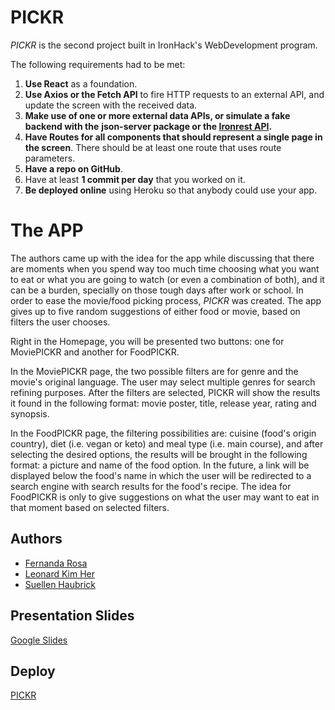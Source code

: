 # PICKR

_PICKR_ is the second project built in IronHack's WebDevelopment program.

The following requirements had to be met:

1.  **Use React** as a foundation.
2.  **Use Axios or the Fetch API** to fire HTTP requests to an external API, and update the screen with the received data.
3.  **Make use of one or more external data APIs, or simulate a fake backend with the** **json-server package or the [Ironrest API](http://ironrest.herokuapp.com/).**
4.  **Have Routes for all components that should represent a single page in the screen**. There should be at least one route that uses route parameters.
5.  **Have a repo on GitHub**.
6.  Have at least **1 commit per day** that you worked on it.
7.  **Be deployed online** using Heroku so that anybody could use your app.

# The APP

The authors came up with the idea for the app while discussing that there are moments when you spend way too much time choosing what you want to eat or what you are going to watch (or even a combination of both), and it can be a burden, specially on those tough days after work or school. In order to ease the movie/food picking process, _PICKR_ was created. The app gives up to five random suggestions of either food or movie, based on filters the user chooses.

Right in the Homepage, you will be presented two buttons: one for MoviePICKR and another for FoodPICKR.

In the MoviePICKR page, the two possible filters are for genre and the movie's original language. The user may select multiple genres for search refining purposes. After the filters are selected, PICKR will show the results it found in the following format: movie poster, title, release year, rating and synopsis.

In the FoodPICKR page, the filtering possibilities are: cuisine (food's origin country), diet (i.e. vegan or keto) and meal type (i.e. main course), and after selecting the desired options, the results will be brought in the following format: a picture and name of the food option. In the future, a link will be displayed below the food's name in which the user will be redirected to a search engine with search results for the food's recipe. The idea for FoodPICKR is only to give suggestions on what the user may want to eat in that moment based on selected filters.

## Authors

- [Fernanda Rosa](github.com/fefarosa)
- [Leonard Kim Her](https://github.com/LBWKH)
- [Suellen Haubrick](https://github.com/Suellenhf)

## Presentation Slides

[Google Slides](https://docs.google.com/presentation/d/1N4EqVWSLNgngajwtXbSs-exgnc5sUqtDI6-tx9K_STk/edit?usp=sharing)

## Deploy

[PICKR](https://serene-joliot-c4b699.netlify.app/)
